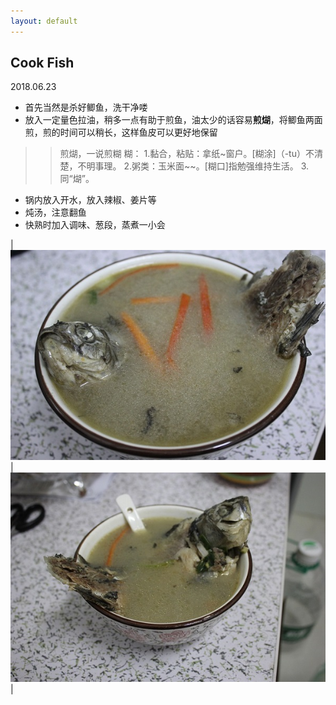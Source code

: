 ```yaml
---
layout: default
---
```


## Cook Fish

2018.06.23

* 首先当然是杀好鲫鱼，洗干净喽
* 放入一定量色拉油，稍多一点有助于煎鱼，油太少的话容易**煎煳**，将鲫鱼两面煎，煎的时间可以稍长，这样鱼皮可以更好地保留

>> 煎煳，一说煎糊
>> 糊：
>> 1.黏合，粘贴：拿纸~窗户。[糊涂]（-tu）不清楚，不明事理。
>> 2.粥类：玉米面~~。[糊口]指勉强维持生活。
>> 3.同“煳”。

* 锅内放入开水，放入辣椒、姜片等
* 炖汤，注意翻鱼
* 快熟时加入调味、葱段，蒸煮一小会


|![20180623-fish-1](./../images/life/20180623-fish-1.jpg?raw=true)|![20180623-fish-2](./../images/life/20180623-fish-2.jpg?raw=true)|
